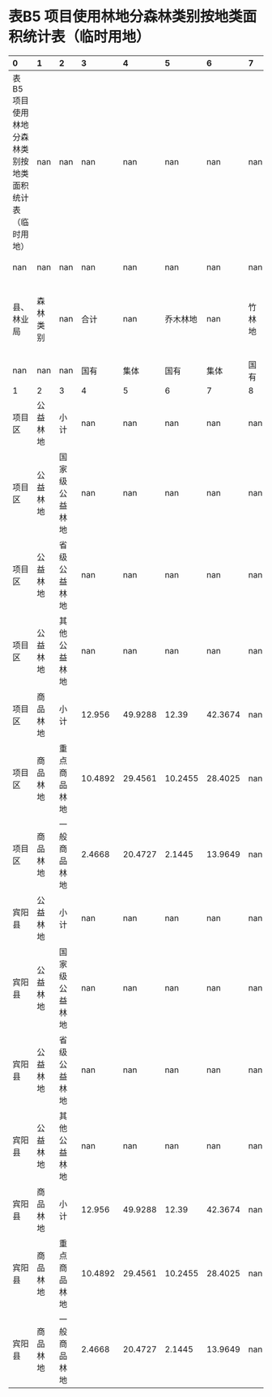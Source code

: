 # 表B5  项目使用林地分森林类别按地类面积统计表（临时用地）

| 0                                                        | 1        | 2              | 3       | 4       | 5        | 6       | 7      | 8      | 9            | 10     | 11       | 12         |
|:---------------------------------------------------------|:---------|:---------------|:--------|:--------|:---------|:--------|:-------|:-------|:-------------|:-------|:---------|:-----------|
| 表B5  项目使用林地分森林类别按地类面积统计表（临时用地） | nan      | nan            | nan     | nan     | nan      | nan     | nan    | nan    | nan          | nan    | nan      | nan        |
| nan                                                      | nan      | nan            | nan     | nan     | nan      | nan     | nan    | nan    | nan          | nan    | nan      | 单位：公顷 |
| 县、林业局                                               | 森林类别 | nan            | 合计    | nan     | 乔木林地 | nan     | 竹林地 | nan    | 特殊灌木林地 | nan    | 其他林地 | nan        |
| nan                                                      | nan      | nan            | 国有    | 集体    | 国有     | 集体    | 国有   | 集体   | 国有         | 集体   | 国有     | 集体       |
| 1                                                        | 2        | 3              | 4       | 5       | 6        | 7       | 8      | 9      | 10           | 11     | 12       | 13         |
| 项目区                                                   | 公益林地 | 小计           | nan     | nan     | nan      | nan     | nan    | nan    | nan          | nan    | nan      | nan        |
| 项目区                                                   | 公益林地 | 国家级公益林地 | nan     | nan     | nan      | nan     | nan    | nan    | nan          | nan    | nan      | nan        |
| 项目区                                                   | 公益林地 | 省级公益林地   | nan     | nan     | nan      | nan     | nan    | nan    | nan          | nan    | nan      | nan        |
| 项目区                                                   | 公益林地 | 其他公益林地   | nan     | nan     | nan      | nan     | nan    | nan    | nan          | nan    | nan      | nan        |
| 项目区                                                   | 商品林地 | 小计           | 12.956  | 49.9288 | 12.39    | 42.3674 | nan    | 0.7857 | nan          | 1.2052 | 0.566    | 5.5705     |
| 项目区                                                   | 商品林地 | 重点商品林地   | 10.4892 | 29.4561 | 10.2455  | 28.4025 | nan    | nan    | nan          | nan    | 0.2437   | 1.0536     |
| 项目区                                                   | 商品林地 | 一般商品林地   | 2.4668  | 20.4727 | 2.1445   | 13.9649 | nan    | 0.7857 | nan          | 1.2052 | 0.3223   | 4.5169     |
| 宾阳县                                                   | 公益林地 | 小计           | nan     | nan     | nan      | nan     | nan    | nan    | nan          | nan    | nan      | nan        |
| 宾阳县                                                   | 公益林地 | 国家级公益林地 | nan     | nan     | nan      | nan     | nan    | nan    | nan          | nan    | nan      | nan        |
| 宾阳县                                                   | 公益林地 | 省级公益林地   | nan     | nan     | nan      | nan     | nan    | nan    | nan          | nan    | nan      | nan        |
| 宾阳县                                                   | 公益林地 | 其他公益林地   | nan     | nan     | nan      | nan     | nan    | nan    | nan          | nan    | nan      | nan        |
| 宾阳县                                                   | 商品林地 | 小计           | 12.956  | 49.9288 | 12.39    | 42.3674 | nan    | 0.7857 | nan          | 1.2052 | 0.566    | 5.5705     |
| 宾阳县                                                   | 商品林地 | 重点商品林地   | 10.4892 | 29.4561 | 10.2455  | 28.4025 | nan    | nan    | nan          | nan    | 0.2437   | 1.0536     |
| 宾阳县                                                   | 商品林地 | 一般商品林地   | 2.4668  | 20.4727 | 2.1445   | 13.9649 | nan    | 0.7857 | nan          | 1.2052 | 0.3223   | 4.5169     |